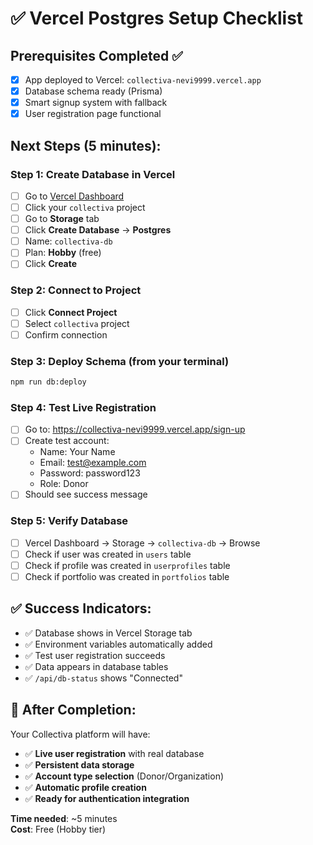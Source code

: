 # ✅ Vercel Postgres Setup Checklist

## Prerequisites Completed ✅
- [x] App deployed to Vercel: `collectiva-nevi9999.vercel.app`
- [x] Database schema ready (Prisma)
- [x] Smart signup system with fallback
- [x] User registration page functional

## Next Steps (5 minutes):

### Step 1: Create Database in Vercel
- [ ] Go to [Vercel Dashboard](https://vercel.com/dashboard)
- [ ] Click your `collectiva` project
- [ ] Go to **Storage** tab
- [ ] Click **Create Database** → **Postgres**
- [ ] Name: `collectiva-db`
- [ ] Plan: **Hobby** (free)
- [ ] Click **Create**

### Step 2: Connect to Project
- [ ] Click **Connect Project**
- [ ] Select `collectiva` project
- [ ] Confirm connection

### Step 3: Deploy Schema (from your terminal)
```bash
npm run db:deploy
```

### Step 4: Test Live Registration
- [ ] Go to: https://collectiva-nevi9999.vercel.app/sign-up
- [ ] Create test account:
  - Name: Your Name
  - Email: test@example.com
  - Password: password123
  - Role: Donor
- [ ] Should see success message

### Step 5: Verify Database
- [ ] Vercel Dashboard → Storage → `collectiva-db` → Browse
- [ ] Check if user was created in `users` table
- [ ] Check if profile was created in `userprofiles` table
- [ ] Check if portfolio was created in `portfolios` table

## ✅ Success Indicators:
- ✅ Database shows in Vercel Storage tab
- ✅ Environment variables automatically added
- ✅ Test user registration succeeds
- ✅ Data appears in database tables
- ✅ `/api/db-status` shows "Connected"

## 🎯 After Completion:
Your Collectiva platform will have:
- ✅ **Live user registration** with real database
- ✅ **Persistent data storage**
- ✅ **Account type selection** (Donor/Organization)
- ✅ **Automatic profile creation**
- ✅ **Ready for authentication integration**

**Time needed**: ~5 minutes  
**Cost**: Free (Hobby tier)
